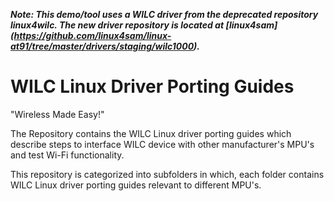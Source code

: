  ***Note: This demo/tool uses a WILC driver from the deprecated repository linux4wilc. The new driver repository is located at [linux4sam]
    (https://github.com/linux4sam/linux-at91/tree/master/drivers/staging/wilc1000).***


# WILC Linux Driver Porting Guides
   "Wireless Made Easy!"
  
   
   The Repository contains the WILC Linux driver porting guides which describe steps to interface WILC device with other manufacturer's MPU's and test Wi-Fi functionality. 
   
  This repository is categorized into subfolders in which, each folder contains WILC Linux driver porting guides relevant to different MPU's.
